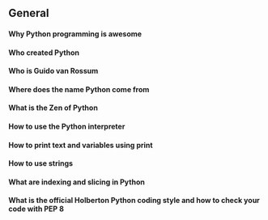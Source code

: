 ## General
#### Why Python programming is awesome
#### Who created Python
#### Who is Guido van Rossum
#### Where does the name Python come from
#### What is the Zen of Python
#### How to use the Python interpreter
#### How to print text and variables using print
#### How to use strings
#### What are indexing and slicing in Python
#### What is the official Holberton Python coding style and how to check your code with PEP 8
